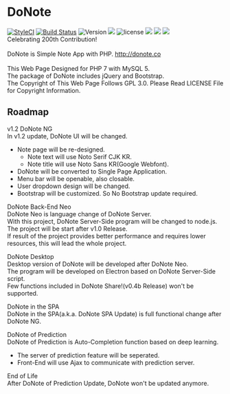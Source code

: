 DoNote
===============
[![StyleCI](https://styleci.io/repos/128193346/shield?branch=dev&style=flat)](https://styleci.io/repos/128193346)
[![Build Status](https://travis-ci.org/startergate/DoNote.svg?branch=dev)](https://travis-ci.org/startergate/DoNote)
![Version](https://img.shields.io/github/release-pre/startergate/DoNote.svg)
![](https://img.shields.io/github/release-date-pre/startergate/DoNote.svg)
![license](https://img.shields.io/github/license/startergate/DoNote.svg)
![](https://img.shields.io/github/repo-size/startergate/DoNote.svg)
![](https://img.shields.io/github/commit-activity/y/startergate/DoNote.svg)
![](https://img.shields.io/github/last-commit/startergate/DoNote.svg)
<br />
Celebrating 200th Contribution!<br />
<br />
DoNote is Simple Note App with PHP. <http://donote.co><br />
<br />
This Web Page Designed for PHP 7 with MySQL 5.
<br />
The package of DoNote includes jQuery and Bootstrap.
<br />
The Copyright of This Web Page Follows GPL 3.0. Please Read LICENSE File for Copyright Information.

Roadmap
---------------
v1.2 DoNote NG<br />
In v1.2 update, DoNote UI will be changed.
* Note page will be re-designed.
  * Note text will use Noto Serif CJK KR.
  * Note title will use Noto Sans KR(Google Webfont).
* DoNote will be converted to Single Page Application.
* Menu bar will be openable, also closable.
* User dropdown design will be changed.
* Bootstrap will be customized. So No Bootstrap update required.

DoNote Back-End Neo<br />
DoNote Neo is language change of DoNote Server.<br />
With this project, DoNote Server-Side program will be changed to node.js.<br />
The project will be start after v1.0 Release.<br />
If result of the project provides better performance and requires lower resources, this will lead the whole project.

DoNote Desktop<br />
Desktop version of DoNote will be developed after DoNote Neo.<br />
The program will be developed on Electron based on DoNote Server-Side script.<br />
Few functions included in DoNote Share!(v0.4b Release) won't be supported.<br />

DoNote in the SPA<br />
DoNote in the SPA(a.k.a. DoNote SPA Update) is full functional change after DoNote NG.<br />

DoNote of Prediction<br />
DoNote of Prediction is Auto-Completion function based on deep learning.<br />
* The server of prediction feature will be seperated.
* Front-End will use Ajax to communicate with prediction server.

End of Life<br />
After DoNote of Prediction Update, DoNote won't be updated anymore.
